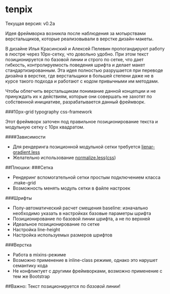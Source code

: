 # tenpix

Текущая версия: v0.2a

Идея фреймворка возникла после наблюдения за мотырствами верстальщиков, которые реализовывали в верстке дизайн-макеты. 

В дизайне Илья Красинский и Алексей Пелевин пропогандируют работу в люстре через 10px-сетку, что довольно удобно. При этом текст позиционируется по базовой линии и строго по сетке, что дает гибкость, контролируемость поведения шрифта и делает макет стандартизированным. Эта идея полностью разрушается при переводе дизайна в верстке, где верстальщики в большей степени даже не в курсе такого подхода и работают с кодом привычными им методами.

Чтобы облегчить верстальщикам понимание данной концепции и не принуждать их к действиям, которые они совершать не захотят по собственной инициативе, разрабатывается данный фреймворк.

###10px-grid typography css-framework

Этот фреймворк заточен под правильное позиционирование текста и модульную сетку с 10px квадратом.

####Зависимости
* Для рендеринга позиционной модульной сетки требуется [lienar-gradient.less](https://raw.githubusercontent.com/kellec/linear-gradient-mixin-less/master/linear-gradient.less)
* Желательно использование [normalize.less](https://github.com/segundofdez/normalize.less)([css](https://github.com/necolas/normalize.css/))


##Плюшки:
###Сетка
* Рендеринг вспомогательной сетки простым подключением класса .make-grid
* Возможность менять модуль сетки в файле настроек

###Шрифты
* Полу-автоматический расчет смещения baseline: изначально необходимо указать в настройках базовые параметры шрифта
* Позиционирование по базовой линии шрифта, а не по верхней
* Идеальное позиционирование по сетке
* Настройка line-height
* Настройка используемых размеров шрифтов

###Верстка
* Работа в mixins-режиме
* Возможно применение в inline-class режиме, однако это нарушет семантику кода
* Не конфликтует с другими фреймворками, возможно применение с тем же Bootstrap


##Важно: Текст позиционируется по _базовой линии_!
